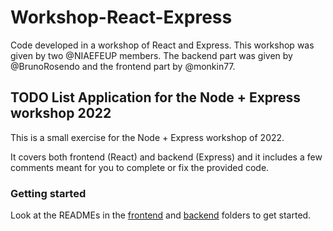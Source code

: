 # Workshop-React-Express
Code developed in a workshop of React and Express. This workshop was given by two @NIAEFEUP members. The backend part was given by @BrunoRosendo and the frontend part by @monkin77.

## TODO List Application for the Node + Express workshop 2022

This is a small exercise for the Node + Express workshop of 2022.

It covers both frontend (React) and backend (Express) and it includes a few comments meant for you to complete or fix the provided code.

### Getting started

Look at the READMEs in the [frontend](./frontend/README.md) and [backend](./backend/README.md) folders to get started.
